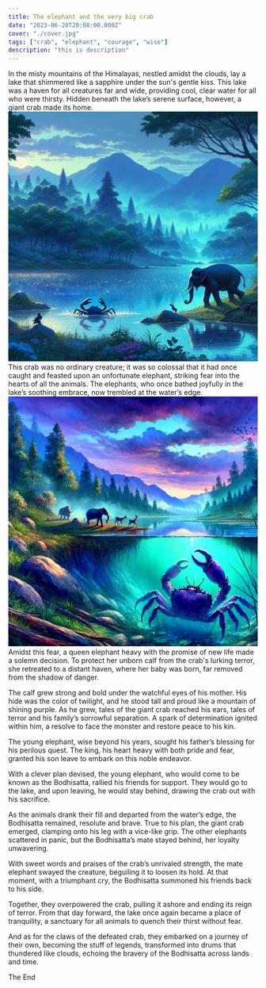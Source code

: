 ```yaml
---
title: The elephant and the very big crab
date: "2023-06-20T20:08:00.000Z"
cover: "./cover.jpg"
tags: ["crab", "elephant", "courage", "wise"]
description: "this is description"
---
```


In the misty mountains of the Himalayas, nestled amidst the clouds, lay a lake that shimmered like a sapphire under the sun's gentle kiss. This lake was a haven for all creatures far and wide, providing cool, clear water for all who were thirsty. Hidden beneath the lake’s serene surface, however, a giant crab made its home.
![elephant_lake](./img1.jpg)
This crab was no ordinary creature; it was so colossal that it had once caught and feasted upon an unfortunate elephant, striking fear into the hearts of all the animals. The elephants, who once bathed joyfully in the lake’s soothing embrace, now trembled at the water’s edge.
![elephant_crab](./img/elephant_crab.jpg)
Amidst this fear, a queen elephant heavy with the promise of new life made a solemn decision. To protect her unborn calf from the crab's lurking terror, she retreated to a distant haven, where her baby was born, far removed from the shadow of danger.

The calf grew strong and bold under the watchful eyes of his mother. His hide was the color of twilight, and he stood tall and proud like a mountain of shining purple. As he grew, tales of the giant crab reached his ears, tales of terror and his family’s sorrowful separation. A spark of determination ignited within him, a resolve to face the monster and restore peace to his kin.

The young elephant, wise beyond his years, sought his father’s blessing for his perilous quest. The king, his heart heavy with both pride and fear, granted his son leave to embark on this noble endeavor.

With a clever plan devised, the young elephant, who would come to be known as the Bodhisatta, rallied his friends for support. They would go to the lake, and upon leaving, he would stay behind, drawing the crab out with his sacrifice.

As the animals drank their fill and departed from the water’s edge, the Bodhisatta remained, resolute and brave. True to his plan, the giant crab emerged, clamping onto his leg with a vice-like grip. The other elephants scattered in panic, but the Bodhisatta’s mate stayed behind, her loyalty unwavering.

With sweet words and praises of the crab’s unrivaled strength, the mate elephant swayed the creature, beguiling it to loosen its hold. At that moment, with a triumphant cry, the Bodhisatta summoned his friends back to his side.

Together, they overpowered the crab, pulling it ashore and ending its reign of terror. From that day forward, the lake once again became a place of tranquility, a sanctuary for all animals to quench their thirst without fear.

And as for the claws of the defeated crab, they embarked on a journey of their own, becoming the stuff of legends, transformed into drums that thundered like clouds, echoing the bravery of the Bodhisatta across lands and time.

The End
